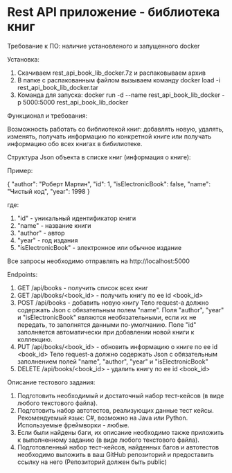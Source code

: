 # Rest API приложение - библиотека книг
Требование к ПО: наличие установленого и запущенного docker

Установка:

1. Скачиваем rest_api_book_lib_docker.7z и распаковываем архив
2. В папке с распакованным файлом вызываем команду docker load -i rest_api_book_lib_docker.tar
3. Команда для запуска: docker run -d --name rest_api_book_lib_docker -p 5000:5000 rest_api_book_lib_docker

Функционал и требования:

Возможность работать со библиотекой книг: добавлять новую, удалять, изменять, получать информацию по конкретной книге или получать информацию обо всех книгах в бибилиотеке.

Структура Json объекта в списке книг (информация о книге):

Пример:

{
	"author": "Роберт Мартин",
	"id": 1,
	"isElectronicBook": false,
	"name": "Чистый код",
	"year": 1998
}

где:

1. "id" - уникальный идентификатор книги
2. "name" - название книги
3. "author" - автор
4. "year" - год издания
5. "isElectronicBook" - электронное или обычное издание

Все запросы необходимо отправлять на http://localhost:5000

Endpoints:

1. GET /api/books - получить список всех книг
2. GET /api/books/<book_id> - получить книгу по ее id <book_id>
3. POST /api/books - добавить новую книгу
Тело request-а должно содержать Json с обязательным полем "name". Поля "author", "year" и "isElectronicBook" являются необязательными, если их не передать, то заполнятся данными по-умолчанию.
Поле "id" заполняется автоматически при добавлении новой книги к коллекцию.
4. PUT /api/books/<book_id> - обновить информацию о книге по ее id <book_id>
Тело request-а должно содержать Json с обязательным заполнением полей "name", "author", "year" и "isElectronicBook"
5. DELETE /api/books/<book_id> - удалить книгу по ее id <book_id>

Описание тестового задания:

1. Подготовить необходимый и достаточный набор тест-кейсов (в виде любого текстового файла).
2. Подготовить набор автотестов, реализующих данные тест кейсы. Рекомендуемый язык: С#, возможно на Java или Python. Используемые фреймворки - любые.
3. Если были найдены баги, их описание необходимо также приложить к выполненному заданию (в виде любого текстового файла).
4. Подготовленный набор тест-кейсов, найденных багов и автотестов необходимо выложить в ваш GitHub репозиторий и предоставить ссылку на него (Репозиторий должен быть public)
